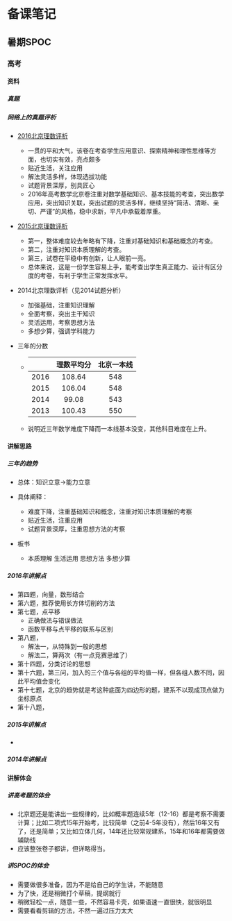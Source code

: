 # 备课笔记

## 暑期SPOC

### 高考

#### 资料

##### 真题

##### 网络上的真题评析

- [2016北京理数评析](http://gaokao.eol.cn/bei_jing/dongtai/201606/t20160607_1409188.shtml)
  - 一贯的平和大气，该卷在考查学生应用意识、探索精神和理性思维等方面，也切实有效，亮点颇多
  - 贴近生活，关注应用
  - 解法灵活多样，体现选拔功能
  - 试题背景深厚，别具匠心
  - 2016年高考数学北京卷注重对数学基础知识、基本技能的考查，突出数学应用，突出知识关联，突出试题的灵活多样，继续坚持“简洁、清晰、亲切、严谨”的风格，稳中求新，平凡中承载着厚重。

- [2015北京理数评析](http://edu.qq.com/a/20150607/017174.htm)
  - 第一，整体难度较去年略有下降，注重对基础知识和基础概念的考查。
  - 第二，注重对知识本质理解的考查。
  - 第三，试卷在平稳中有创新，让人眼前一亮。
  - 总体来说，这是一份学生容易上手，能考查出学生真正能力、设计有区分度的考卷，有利于学生正常发挥水平。

- 2014北京理数评析（见2014试题分析）

  - 加强基础，注重知识理解
  - 全面考察，突出主干知识
  - 灵活运用，考察思想方法
  - 多想少算，强调学科能力

- 三年的分数

  - |      | 理数平均分  | 北京一本线 |
    | :--: | :----: | :---: |
    | 2016 | 108.64 |  548  |
    | 2015 | 106.04 |  548  |
    | 2014 | 99.08  |  543  |
    | 2013 | 100.43 |  550  |

  - 说明近三年数学难度下降而一本线基本没变，其他科目难度在上升。    

#### 讲解思路
##### 三年的趋势

- 总体：知识立意->能力立意

- 具体阐释：

  - 难度下降，注重基础知识和概念，注重对知识本质理解的考察
  - 贴近生活，注重应用
  - 试题背景深厚，注重思想方法的考察

- 板书

  - 本质理解 生活运用 思想方法 多想少算


##### 2016年讲解点

- 第四题，向量，数形结合
- 第六题，推荐使用长方体切削的方法
- 第七题，点平移
  - 正确做法与错误做法
  - 函数平移与点平移的联系与区别
- 第八题，
  - 解法一，从特殊到一般的思想
  - 解法二，算两次（有一点竞赛思维了）
- 第十四题，分类讨论的思想
- 第十六题，第三问，加入的三个值与各组的平均值一样，但各组人数不同，因此平均值会变化
- 第十七题，北京的趋势就是考这种底面为四边形的题，建系不以现成顶点做为坐标原点
- 第十八题，

##### 2015年讲解点

- ​

##### 2014年讲解点

#### 讲解体会

##### 讲高考题的体会
- 北京题还是能讲出一些规律的，比如概率题连续5年（12-16）都是考察不需要计算；比如二项式15年开始考，比较简单（之前4-5年没有），然后16年又有了，还是简单；又比如立体几何，14年还比较常规建系，15年和16年都需要做辅助线
- 应该整张卷子都讲，但详略得当。

##### 讲SPOC的体会

- 需要做很多准备，因为不是给自己的学生讲，不能随意
- 为了快，还是稍微打个草稿，提纲就行
- 稍微轻松一点，随意一些，不然容易卡壳，如果语速一直很快，就很明显
- 需要看看剪辑的方法，不然一遍过压力太大 

